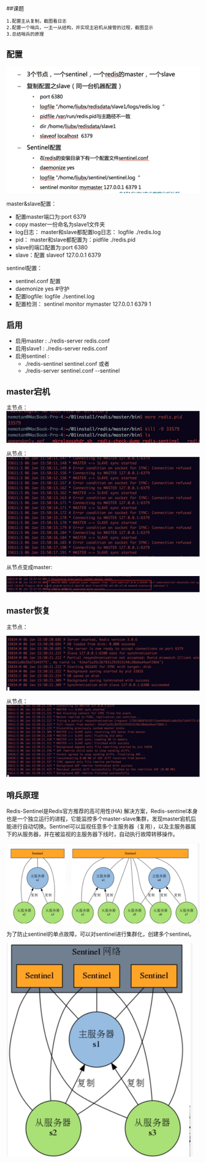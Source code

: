 ##课题

	1.配置主从复制，截图看日志
	2.配置一个哨兵，一主一从结构，并实现主宕机从接管的过程，截图显示
	3.总结哨兵的原理


## 配置

![](media/15152228228065.jpg)


master&slave配置：

- 配置master端口为:port 6379
- copy master一份命名为slave1文件夹
- log日志： master和slave都配置log日志： logfile ./redis.log
- pid： master和slave都配置为：pidfile ./redis.pid
- slave的端口配置为:port 6380
- slave：配置 slaveof 127.0.0.1 6379 

sentinel配置：

- sentinel.conf 配置
- daemonize yes #守护
- 配置logfile: logfile ./sentinel.log
- 配置检测： sentinel monitor mymaster 127.0.0.1 6379 1


## 启用

- 启用master : ./redis-server  redis.conf
- 启用slave1 : ./redis-server  redis.conf
- 启用sentinel :
	- ./redis-sentinel sentinel.conf  或者
	- ./redis-server sentinel.conf   --sentinel

## master宕机

主节点：
![](media/15152250529594.jpg)

从节点：
![](media/15152250628663.jpg)

从节点变成master:

![](media/15152257130985.jpg)


## master恢复

主节点：

![](media/15152251342036.jpg)


从节点：
![](media/15152250997793.jpg)

## 哨兵原理

Redis-Sentinel是Redis官方推荐的高可用性(HA) 解决方案，Redis-sentinel本身也是一个独立运行的进程，它能监控多个master-slave集群，发现master宕机后能进行自动切换。Sentinel可以监视任意多个主服务器（复用），以及主服务器属下的从服务器，并在被监视的主服务器下线时，自动执行故障转移操作。


![](media/15152277774195.jpg)


为了防止sentinel的单点故障，可以对sentinel进行集群化，创建多个sentinel。

![](media/15152277945319.jpg)



